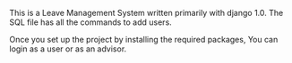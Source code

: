 This is a Leave Management System written primarily with django 1.0.
The SQL file has all the commands to add users.

Once you set up the project by installing the required packages, You can login as a user or as an advisor.
